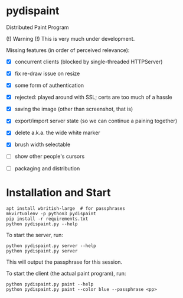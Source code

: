 # pydispaint
Distributed Paint Program


(!) Warning (!) This is very much under development.

Missing features (in order of perceived relevance):
- [x] concurrent clients (blocked by single-threaded HTTPServer)
- [x] fix re-draw issue on resize
- [x] some form of authentication
- [x] rejected: played around with SSL; certs are too much of a hassle
- [x] saving the image (other than screenshot, that is)
- [x] export/import server state (so we can continue a paining together)
- [x] delete a.k.a. the wide white marker
- [x] brush width selectable
- [ ] show other people's cursors
- [ ] packaging and distribution


# Installation and Start

    apt install wbritish-large  # for passphrases
    mkvirtualenv -p python3 pydispaint
    pip install -r requirements.txt
    python pydispaint.py --help

To start the server, run:

    python pydispaint.py server --help
    python pydispaint.py server

This will output the passphrase for this session.

To start the client (the actual paint program), run:

    python pydispaint.py paint --help
    python pydispaint.py paint --color blue --passphrase <pp>

